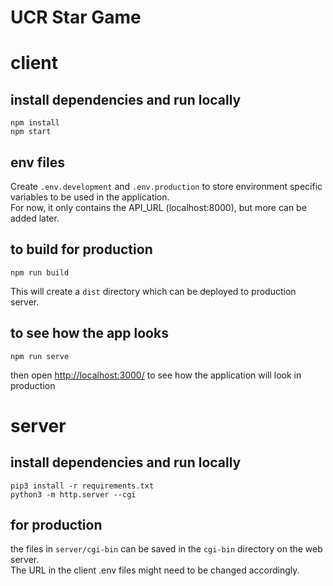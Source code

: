 # UCR Star Game

# client

## install dependencies and run locally

```console
npm install
npm start
```

## env files

Create ```.env.development``` and ```.env.production``` to store environment specific variables to be used in the application.  
For now, it only contains the API_URL (localhost:8000), but more can be added later.

## to build for production

```console
npm run build
```
This will create a ```dist``` directory which can be deployed to production server.

## to see how the app looks

```console
npm run serve
```
then open [http://localhost:3000/](http://localhost:3000/) to see how the application will look in production

# server

## install dependencies and run locally

```console
pip3 install -r requirements.txt
python3 -m http.server --cgi
```

## for production

the files in ```server/cgi-bin``` can be saved in the ```cgi-bin``` directory on the web server.<br>
The URL in the client .env files might need to be changed accordingly.
